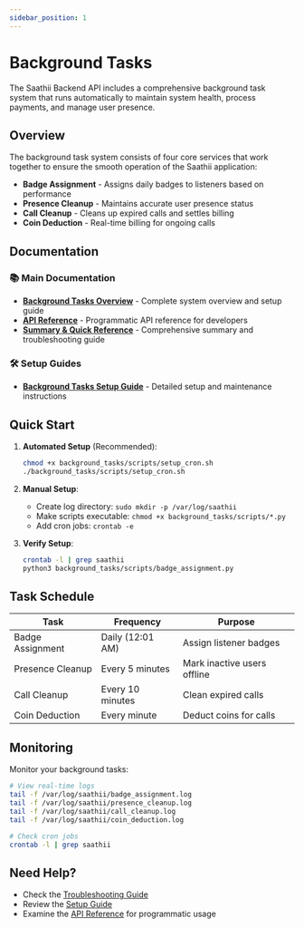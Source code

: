 ```yaml
---
sidebar_position: 1
---
```


# Background Tasks

The Saathii Backend API includes a comprehensive background task system that runs automatically to maintain system health, process payments, and manage user presence.

## Overview

The background task system consists of four core services that work together to ensure the smooth operation of the Saathii application:

- **Badge Assignment** - Assigns daily badges to listeners based on performance
- **Presence Cleanup** - Maintains accurate user presence status
- **Call Cleanup** - Cleans up expired calls and settles billing
- **Coin Deduction** - Real-time billing for ongoing calls

## Documentation

### 📚 Main Documentation
- **[Background Tasks Overview](./background-tasks)** - Complete system overview and setup guide
- **[API Reference](./background-tasks-api)** - Programmatic API reference for developers
- **[Summary & Quick Reference](./background-tasks-summary)** - Comprehensive summary and troubleshooting guide

### 🛠️ Setup Guides
- **[Background Tasks Setup Guide](../guides/background-tasks-setup)** - Detailed setup and maintenance instructions

## Quick Start

1. **Automated Setup** (Recommended):
   ```bash
   chmod +x background_tasks/scripts/setup_cron.sh
   ./background_tasks/scripts/setup_cron.sh
   ```

2. **Manual Setup**:
   - Create log directory: `sudo mkdir -p /var/log/saathii`
   - Make scripts executable: `chmod +x background_tasks/scripts/*.py`
   - Add cron jobs: `crontab -e`

3. **Verify Setup**:
   ```bash
   crontab -l | grep saathii
   python3 background_tasks/scripts/badge_assignment.py
   ```

## Task Schedule

| Task | Frequency | Purpose |
|------|-----------|---------|
| Badge Assignment | Daily (12:01 AM) | Assign listener badges |
| Presence Cleanup | Every 5 minutes | Mark inactive users offline |
| Call Cleanup | Every 10 minutes | Clean expired calls |
| Coin Deduction | Every minute | Deduct coins for calls |

## Monitoring

Monitor your background tasks:

```bash
# View real-time logs
tail -f /var/log/saathii/badge_assignment.log
tail -f /var/log/saathii/presence_cleanup.log
tail -f /var/log/saathii/call_cleanup.log
tail -f /var/log/saathii/coin_deduction.log

# Check cron jobs
crontab -l | grep saathii
```

## Need Help?

- Check the [Troubleshooting Guide](./background-tasks-summary#troubleshooting)
- Review the [Setup Guide](../guides/background-tasks-setup)
- Examine the [API Reference](./background-tasks-api) for programmatic usage
